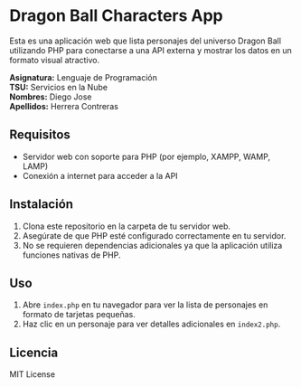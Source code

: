 # Dragon Ball Characters App

Esta es una aplicación web que lista personajes del universo Dragon Ball utilizando PHP para conectarse a una API externa y mostrar los datos en un formato visual atractivo.

**Asignatura:** Lenguaje de Programación  
**TSU:** Servicios en la Nube  
**Nombres:** Diego Jose  
**Apellidos:** Herrera Contreras

## Requisitos

- Servidor web con soporte para PHP (por ejemplo, XAMPP, WAMP, LAMP)
- Conexión a internet para acceder a la API

## Instalación

1. Clona este repositorio en la carpeta de tu servidor web.
2. Asegúrate de que PHP esté configurado correctamente en tu servidor.
3. No se requieren dependencias adicionales ya que la aplicación utiliza funciones nativas de PHP.

## Uso

1. Abre `index.php` en tu navegador para ver la lista de personajes en formato de tarjetas pequeñas.
2. Haz clic en un personaje para ver detalles adicionales en `index2.php`.

## Licencia

MIT License
